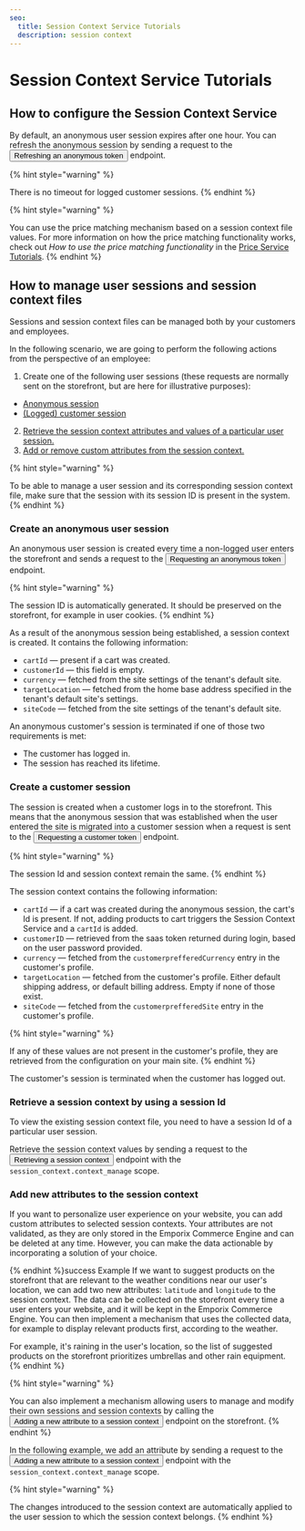 ```yaml
---
seo:
  title: Session Context Service Tutorials
  description: session context
---
```




# Session Context Service Tutorials

## How to configure the Session Context Service

By default, an anonymous user session expires after one hour. You can refresh the anonymous session by sending a request to the <nobr><Button to="/openapi/oauth/#operation/GET-oauth-refresh-anonymous-access-token" size="small">Refreshing an anonymous token</Button></nobr> endpoint.

{% hint style="warning" %}

There is no timeout for logged customer sessions.
{% endhint %}

{% hint style="warning" %}

You can use the price matching mechanism based on a session context file values. For more information on how the price matching functionality works, check out *How to use the price matching functionality* in the [Price Service Tutorials](/content/price#how-to-use-the-price-matching-functionality).
{% endhint %}

## How to manage user sessions and session context files

Sessions and session context files can be managed both by your customers and employees. 

In the following scenario, we are going to perform the following actions from the perspective of an employee:

1. Create one of the following user sessions (these requests are normally sent on the storefront, but are here for illustrative purposes):
* [Anonymous session](#create-an-anonymous-user-session)
* [(Logged) customer session](#create-a-customer-session)
2. [Retrieve the session context attributes and values of a particular user session.](#retrieve-a-session-context-by-using-a-session-id)
3. [Add or remove custom attributes from the session context.](#add-new-attributes-to-the-session-context)

{% hint style="warning" %}

To be able to manage a user session and its corresponding session context file, make sure that the session with its session ID is present in the system. 
{% endhint %}

### Create an anonymous user session

An anonymous user session is created every time a non-logged user enters the storefront and sends a request to the <nobr><Button to="/openapi/oauth/#operation/GET-oauth-generate-anonymous-access-token" size="small">Requesting an anonymous token</Button></nobr> endpoint.

<OpenApiTryIt
  definitionId="oauth"
  operationId="GET-oauth-generate-anonymous-access-token"
  />
  

{% hint style="warning" %}

The session ID is automatically generated. It should be preserved on the storefront, for example in user cookies.
{% endhint %}


As a result of the anonymous session being established, a session context is created. It contains the following information:

* `cartId` — present if a cart was created.
* `customerId` — this field is empty.
* `currency` — fetched from the site settings of the tenant's default site.
* `targetLocation` — fetched from the home base address specified in the tenant's default site's settings.
* `siteCode` — fetched from the site settings of the tenant's default site.

An anonymous customer's session is terminated if one of those two requirements is met:

* The customer has logged in. 
* The session has reached its lifetime.


### Create a customer session

The session is created when a customer logs in to the storefront. This means that the anonymous session that was established when the user entered the site is migrated into a customer session when a request is sent to the <nobr><Button to="/openapi/oauth/#operation/POST-oauth-authorize-customer" size="small">Requesting a customer token</Button></nobr> endpoint. 

{% hint style="warning" %}

The session Id and session context remain the same.
{% endhint %}


<OpenApiTryIt
  definitionId="oauth"
  operationId="POST-oauth-authorize-customer"
  />

The session context contains the following information:

* `cartId` — if a cart was created during the anonymous session, the cart's Id is present. If not, adding products to cart triggers the Session Context Service and a `cartId` is added.
* `customerID` — retrieved from the saas token returned during login, based on the user password provided.
* `currency` — fetched from the `customerprefferedCurrency` entry in the customer's profile.
* `targetLocation` — fetched from the customer's profile. Either default shipping address, or default billing address. Empty if none of those exist.
* `siteCode` — fetched from the `customerprefferedSite` entry in the customer's profile.

{% hint style="warning" %}

If any of these values are not present in the customer's profile, they are retrieved from the configuration on your main site.
{% endhint %}

The customer's session is terminated when the customer has logged out.

### Retrieve a session context by using a session Id

To view the existing session context file, you need to have a session Id of a particular user session.

Retrieve the session context values by sending a request to the <nobr><Button to="/openapi/session-context/#operation/GET-session-context-retrieve-session-context" size="small">Retrieving a session context</Button></nobr> endpoint with the `session_context.context_manage` scope.


<OpenApiTryIt
  definitionId="session-context"
  operationId="GET-session-context-retrieve-session-context"
  />

### Add new attributes to the session context

If you want to personalize user experience on your website, you can add custom attributes to selected session contexts. Your attributes are not validated, as they are only stored in the Emporix Commerce Engine and can be deleted at any time. However, you can make the data actionable by incorporating a solution of your choice.

{% endhint %}success Example
If we want to suggest products on the storefront that are relevant to the weather conditions near our user's location, we can add two new attributes: `latitude` and `longitude` to the session context. 
The data can be collected on the storefront every time a user enters your website, and it will be kept in the Emporix Commerce Engine.
You can then implement a mechanism that uses the collected data, for example to display relevant products first, according to the weather. 

For example, it's raining in the user's location, so the list of suggested products on the storefront prioritizes umbrellas and other rain equipment.
{% endhint %}

{% hint style="warning" %}

You can also implement a mechanism allowing users to manage and modify their own sessions and session contexts by calling the <nobr><Button to="/openapi/session-context/#operation/POST-session-context-add-attribute-sessionId" size="small">Adding a new attribute to a session context</Button></nobr> endpoint on the storefront. 
{% endhint %}

In the following example, we add an attribute by sending a request to the  <nobr><Button to="/openapi/session-context/#operation/POST-session-context-add-attribute-sessionId" size="small">Adding a new attribute to a session context</Button></nobr> endpoint with the `session_context.context_manage` scope.


<OpenApiTryIt
  definitionId="session-context"
  operationId="POST-session-context-add-attribute-sessionId"
  />


{% hint style="warning" %}

The changes introduced to the session context are automatically applied to the user session to which the session context belongs.
{% endhint %}
